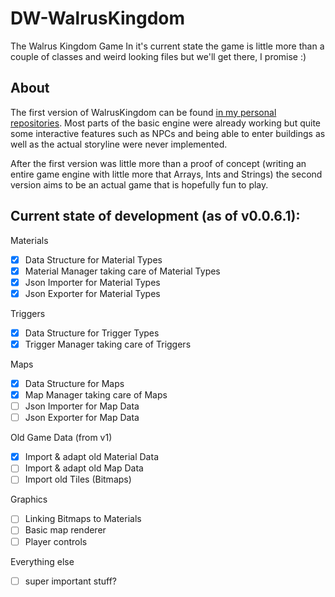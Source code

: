 # DW-WalrusKingdom
The Walrus Kingdom Game
In it's current state the game is little more than a couple of classes and weird looking files but we'll get there, I promise :)

## About
The first version of WalrusKingdom can be found [in my personal repositories](https://github.com/KaliPhobos/WalrusKingdom).
Most parts of the basic engine were already working but quite some interactive features such as NPCs and being able to enter buildings as well as the actual storyline were never implemented.

After the first version was little more than a proof of concept (writing an entire game engine with little more that Arrays, Ints and Strings) the second version aims to be an actual game that is hopefully fun to play.


## Current state of development (as of v0.0.6.1):

Materials
- [x] Data Structure for Material Types
- [x] Material Manager taking care of Material Types
- [x] Json Importer for Material Types
- [x] Json Exporter for Material Types

Triggers
- [x] Data Structure for Trigger Types
- [x] Trigger Manager taking care of Triggers

Maps
- [x] Data Structure for Maps
- [x] Map Manager taking care of Maps
- [ ] Json Importer for Map Data
- [ ] Json Exporter for Map Data

Old Game Data (from v1)
- [x] Import & adapt old Material Data
- [ ] Import & adapt old Map Data
- [ ] Import old Tiles (Bitmaps)

Graphics
- [ ] Linking Bitmaps to Materials
- [ ] Basic map renderer
- [ ] Player controls

Everything else
- [ ] super important stuff?